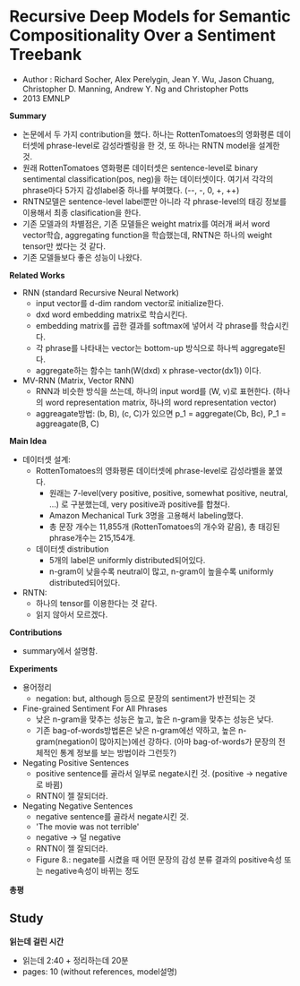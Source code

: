 # Recursive Deep Models for Semantic Compositionality Over a Sentiment Treebank
- Author : Richard Socher, Alex Perelygin, Jean Y. Wu, Jason Chuang, Christopher D. Manning, Andrew Y. Ng and Christopher Potts
- 2013 EMNLP

**Summary**
- 논문에서 두 가지 contribution을 했다. 하나는 RottenTomatoes의 영화평론 데이터셋에 phrase-level로 감성라벨링을 한 것, 또 하나는 RNTN model을 설계한 것.
- 원래 RottenTomatoes 영화평론 데이터셋은 sentence-level로 binary sentimental classification(pos, neg)을 하는 데이터셋이다. 여기서 각각의 phrase마다 
5가지 감성label중 하나를 부여했다. (--, -, 0, +, ++)
- RNTN모델은 sentence-level label뿐만 아니라 각 phrase-level의 태깅 정보를 이용해서 최종 clasification을 한다.
- 기존 모델과의 차별점은, 기존 모델들은 weight matrix를 여러개 써서 word vector학습, aggregating function을 학습했는데, RNTN은 하나의 weight tensor만 썼다는 것 같다.
- 기존 모델들보다 좋은 성능이 나왔다.

**Related Works**
- RNN (standard Recursive Neural Network)
  - input vector를 d-dim random vector로 initialize한다.
  - dxd word embedding matrix로 학습시킨다.
  - embedding matrix를 곱한 결과를 softmax에 넣어서 각 phrase를 학습시킨다.
  - 각 phrase를 나타내는 vector는 bottom-up 방식으로 하나씩 aggregate된다.
  - aggregate하는 함수는 tanh(W(dxd) x phrase-vector(dx1)) 이다. 
- MV-RNN (Matrix, Vector RNN)
  - RNN과 비슷한 방식을 쓰는데, 하나의 input word를 (W, v)로 표현한다. (하나의 word representation matrix, 하나의 word representation vector)
  - aggreagate방법: (b, B), (c, C)가 있으면 p_1 = aggregate(Cb, Bc), P_1 = aggreagate(B, C)

**Main Idea**
- 데이터셋 설계: 
  - RottenTomatoes의 영화평론 데이터셋에 phrase-level로 감성라벨을 붙였다.
    - 원래는 7-level(very positive, positive, somewhat positive, neutral, ...) 로 구분했는데, very positive과 positive를 합쳤다.
    - Amazon Mechanical Turk 3명을 고용해서 labeling했다.
    - 총 문장 개수는 11,855개 (RottenTomatoes의 개수와 같음), 총 태깅된 phrase개수는 215,154개.
  - 데이터셋 distribution
    - 5개의 label은 uniformly distributed되어있다.
    - n-gram이 낮을수록 neutral이 많고, n-gram이 높을수록 uniformly distributed되어있다.
- RNTN: 
    - 하나의 tensor를 이용한다는 것 같다.
    - 읽지 않아서 모르겠다.

**Contributions**
- summary에서 설명함.

**Experiments**
- 용어정리
  - negation: but, although 등으로 문장의 sentiment가 반전되는 것
- Fine-grained Sentiment For All Phrases
  - 낮은 n-gram을 맞추는 성능은 높고, 높은 n-gram을 맞추는 성능은 낮다.
  - 기존 bag-of-words방법론은 낮은 n-gram에선 약하고, 높은 n-gram(negation이 많아지는)에선 강하다. (아마 bag-of-words가 문장의 전체적인 통계 정보를 보는 방법이라 그런듯?)
- Negating Positive Sentences
  - positive sentence를 골라서 일부로 negate시킨 것. (positive -> negative로 바뀜)
  - RNTN이 젤 잘되더라.
- Negating Negative Sentences
  - negative sentence를 골라서 negate시킨 것. 
  - 'The movie was not terrible'
  - negative -> 덜 negative
  - RNTN이 젤 잘되더라.
  - Figure 8.: negate를 시켰을 때 어떤 문장의 감성 분류 결과의 positive속성 또는 negative속성이 바뀌는 정도

**총평**


## Study

**읽는데 걸린 시간**
- 읽는데 2:40 + 정리하는데 20분
- pages: 10 (without references, model설명)
